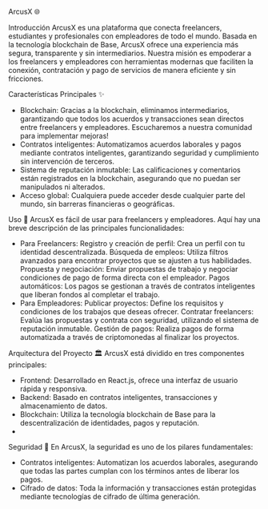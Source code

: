 ArcusX 🌐

Introducción
ArcusX es una plataforma que conecta freelancers, estudiantes y profesionales con empleadores de todo el mundo. Basada en la tecnología blockchain de Base, ArcusX ofrece una experiencia más segura, transparente y sin intermediarios. Nuestra misión es empoderar a los freelancers y empleadores con herramientas modernas que faciliten la conexión, contratación y pago de servicios de manera eficiente y sin fricciones.

Características Principales ✨
- Blockchain: Gracias a la blockchain, eliminamos intermediarios, garantizando que todos los acuerdos y transacciones sean directos entre freelancers y empleadores. Escucharemos a nuestra comunidad para implementar mejoras!
- Contratos inteligentes: Automatizamos acuerdos laborales y pagos mediante contratos inteligentes, garantizando seguridad y cumplimiento sin intervención de terceros.
- Sistema de reputación inmutable: Las calificaciones y comentarios están registrados en la blockchain, asegurando que no puedan ser manipulados ni alterados.
- Acceso global: Cualquiera puede acceder desde cualquier parte del mundo, sin barreras financieras o geográficas.

Uso 🚀
ArcusX es fácil de usar para freelancers y empleadores. Aquí hay una breve descripción de las principales funcionalidades:
- Para Freelancers:
Registro y creación de perfil: Crea un perfil con tu identidad descentralizada.
Búsqueda de empleos: Utiliza filtros avanzados para encontrar proyectos que se ajusten a tus habilidades.
Propuesta y negociación: Enviar propuestas de trabajo y negociar condiciones de pago de forma directa con el empleador.
Pagos automáticos: Los pagos se gestionan a través de contratos inteligentes que liberan fondos al completar el trabajo.
- Para Empleadores:
Publicar proyectos: Define los requisitos y condiciones de los trabajos que deseas ofrecer.
Contratar freelancers: Evalúa las propuestas y contrata con seguridad, utilizando el sistema de reputación inmutable.
Gestión de pagos: Realiza pagos de forma automatizada a través de criptomonedas al finalizar los proyectos.

Arquitectura del Proyecto 🏛️
ArcusX está dividido en tres componentes principales:
- Frontend: Desarrollado en React.js, ofrece una interfaz de usuario rápida y responsiva.
- Backend: Basado en contratos inteligentes, transacciones y almacenamiento de datos.
- Blockchain: Utiliza la tecnología blockchain de Base para la descentralización de identidades, pagos y reputación.
- 
Seguridad 🔐
En ArcusX, la seguridad es uno de los pilares fundamentales:
- Contratos inteligentes: Automatizan los acuerdos laborales, asegurando que todas las partes cumplan con los términos antes de liberar los pagos.
- Cifrado de datos: Toda la información y transacciones están protegidas mediante tecnologías de cifrado de última generación.


